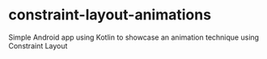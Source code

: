 # constraint-layout-animations
Simple Android app using Kotlin to showcase an animation technique using Constraint Layout
